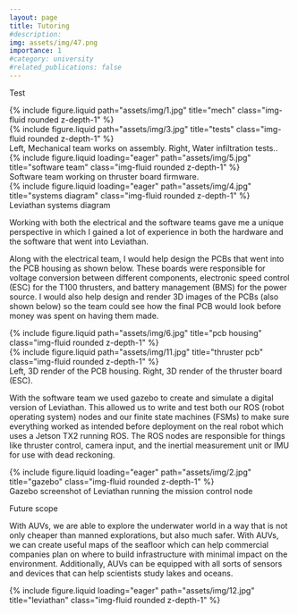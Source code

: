 ```yaml
---
layout: page
title: Tutoring
#description: 
img: assets/img/47.png
importance: 1
#category: university
#related_publications: false
---
```


Test  

<div class="row justify-content-sm-center">
    <div class="col-sm-6 mt-3 mt-md-0">
        {% include figure.liquid path="assets/img/1.jpg" title="mech" class="img-fluid rounded z-depth-1" %}
    </div>
    <div class="col-sm-6 mt-3 mt-md-0">
        {% include figure.liquid path="assets/img/3.jpg" title="tests" class="img-fluid rounded z-depth-1" %}
    </div>
</div>
<div class="caption">
    Left, Mechanical team works on assembly. Right, Water infiltration tests.. 
</div>
<div class="row justify-content-sm-center">
    <div class="col-sm-6 mt-3 mt-md-0">
        {% include figure.liquid loading="eager" path="assets/img/5.jpg" title="software team" class="img-fluid rounded z-depth-1" %}
    </div>
</div>
<div class="caption">
     Software team working on thruster board firmware.
</div>
<div class="row justify-content-sm-center">
    <div class="col-sm-8 mt-3 mt-md-0">
        {% include figure.liquid loading="eager" path="assets/img/4.jpg" title="systems diagram" class="img-fluid rounded z-depth-1" %}
    </div>
</div>
<div class="caption">
    Leviathan systems diagram 
</div>

Working with both the electrical and the software teams gave me a unique perspective in which I gained a lot of experience in both the hardware and the software that went into Leviathan. 

Along with the electrical team, I would help design the PCBs that went into the PCB housing as shown below. These boards were responsible for voltage conversion between different components, electronic speed control (ESC) for the T100 thrusters, and battery management (BMS) for the power source. I would also help design and render 3D images of the PCBs (also shown below) so the team could see how the final PCB would look before money was spent on having them made.  

<div class="row justify-content-sm-center">
    <div class="col-sm-6 mt-3 mt-md-0">
        {% include figure.liquid path="assets/img/6.jpg" title="pcb housing" class="img-fluid rounded z-depth-1" %}
    </div>
    <div class="col-sm-5 mt-3 mt-md-0">
        {% include figure.liquid path="assets/img/11.jpg" title="thruster pcb" class="img-fluid rounded z-depth-1" %}
    </div>
</div>
<div class="caption">
    Left, 3D render of the PCB housing. Right, 3D render of the thruster board (ESC). 
</div>

With the software team we used gazebo to create and simulate a digital version of Leviathan. This allowed us to write and test both our ROS (robot operating system) nodes and our finite state machines (FSMs) to make sure everything worked as intended before deployment on the real robot which uses a Jetson TX2 running ROS. The ROS nodes are responsible for things like thruster control, camera input, and the inertial measurement unit or IMU for use with dead reckoning. 

<div class="row justify-content-sm-center">
    <div class="col-sm-9 mt-3 mt-md-0">
        {% include figure.liquid loading="eager" path="assets/img/2.jpg" title="gazebo" class="img-fluid rounded z-depth-1" %}
    </div>
</div>
<div class="caption">
    Gazebo screenshot of Leviathan running the mission control node 
</div>

Future scope

With AUVs, we are able to explore the underwater world in a way that is not only cheaper than manned explorations, but also much safer. With AUVs, we can create useful maps of the seafloor which can help commercial companies plan on where to build infrastructure with minimal impact on the environment. Additionally, AUVs can be equipped with all sorts of sensors and devices that can help scientists study lakes and oceans. 

<div class="row justify-content-sm-center">
    <div class="col-sm-5 mt-3 mt-md-0">
        {% include figure.liquid loading="eager" path="assets/img/12.jpg" title="leviathan" class="img-fluid rounded z-depth-1" %}
    </div>
</div>
<div class="caption">
     
</div>